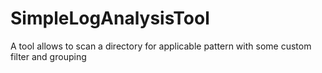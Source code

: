 # SimpleLogAnalysisTool
A tool allows to scan a directory for applicable pattern with some custom filter and grouping
